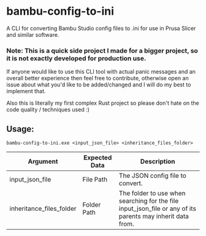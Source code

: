 # bambu-config-to-ini
A CLI for converting Bambu Studio config files to .ini for use in Prusa Slicer and similar software.

### Note: This is a quick side project I made for a bigger project, so it is not exactly developed for production use.
If anyone would like to use this CLI tool with actual panic messages and an overall better experience then feel free to contribute, otherwise open an issue about what you'd like to be added/changed and I will do my best to implement that. 

Also this is literally my first complex Rust project so please don't hate on the code quality / techniques used :)

## Usage:
```
bambu-config-to-ini.exe <input_json_file> <inheritance_files_folder>
```
| Argument                 | Expected Data | Description                                                                                                |
|--------------------------|---------------|------------------------------------------------------------------------------------------------------------|
| input_json_file          | File Path     | The JSON config file to convert.                                                                           |
| inheritance_files_folder | Folder Path   | The folder to use when searching for the file input_json_file or any of its parents may inherit data from. |

